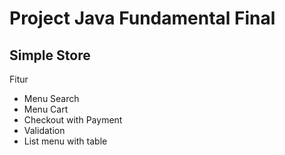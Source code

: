 # Project Java Fundamental Final

## Simple Store

Fitur
- Menu Search
- Menu Cart
- Checkout with Payment
- Validation
- List menu with table
